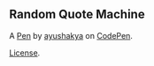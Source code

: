 Random Quote Machine
--------------------


A [Pen](https://codepen.io/ayushakya/pen/NWXQjBZ) by [ayushakya](https://codepen.io/ayushakya) on [CodePen](https://codepen.io).

[License](https://codepen.io/license/pen/NWXQjBZ).